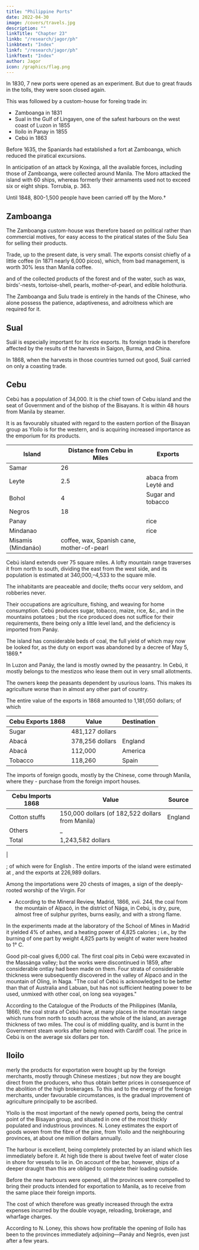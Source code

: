 ```yaml
---
title: "Philippine Ports"
date: 2022-04-30
image: /covers/travels.jpg
description: ""
linkTitle: "Chapter 23"
linkb: "/research/jagor/ph"
linkbtext: "Index"
linkf: "/research/jagor/ph"
linkftext: "Index"
author: Jagor
icon: /graphics/flag.png
---
```



<!-- THE NEW PORTS OF CUSTOMS.-PIT-COAL IN CEBÚ.-Yloilo.-INDUCEMENTS TO THE

CULTIVATION OF SUGAR. -->

In 1830, 7 new ports were opened as an experiment. But due to great frauds in the tolls, they were soon closed again. 

This was followed by a custom-house for foreing trade in:

- Zamboanga in 1831
- Sual in the Gulf of Lingayen, one of the safest harbours on the west coast of Luzon in 1855
- Iloílo in Panay in 1855
- Cebú in 1863

Before 1635, the Spaniards had established a fort at Zamboanga, which reduced the piratical excursions. 

In anticipation of an attack by Koxinga, all the available forces, including those of Zamboanga, were collected around Manila. The Moro attacked the island with 60 ships, whereas formerly their armaments used not to exceed six or eight ships. Torrubia, p. 363.

Until 1848, 800-1,500 people have been carried off by the Moro.† 
<!-- † Hakl. Morga, Append. 360. -->

## Zamboanga

The Zamboanga custom-house was therefore based on political rather than commercial motives, for easy access to the piratical states of the Sulu Sea for selling their products. 

Trade, up to the present date, is very small. The exports consist chiefly of a little coffee (in 1871 nearly 6,000 picos), which, from bad management, is worth 30% less than Manila coffee. 

and of the collected products of the forest and of the water, such as wax, birds'-nests, tortoise-shell, pearls, mother-of-pearl, and edible holothuria. 

The Zamboanga and Sulu trade is entirely in the hands of the Chinese, who alone possess the patience, adaptiveness, and adroitness which are required for it.

## Sual

Suál is especially important for its rice exports. Its foreign trade is therefore affected by the results of the harvests in Saigon, Burma, and China. 

In 1868, when the harvests in those countries turned out good, Suál carried on only a coasting trade.


## Cebu

Cebú has a population of 34,000. It is the chief town of Cebu island and the seat of Government and of the bishop of the Bisayans. It is within 48 hours from Manila by steamer. 

It is as favourably situated with regard to the eastern portion of the Bisayan group as Yloílo is for the western, and is acquiring increased importance as the emporium for its products. 


Island | Distance from Cebu in Miles | Exports
--- | --- | --- 
Samar | 26 |
Leyte | 2.5 | abaca from Leyté and 
Bohol | 4 | Sugar and tobacco
Negros | 18 |
Panay | | rice
Mindanao | | rice 
Misamis (Mindanáo) | coffee, wax, Spanish cane, mother-of-pearl


Cebú island extends over 75 square miles. A lofty mountain range traverses it from north to south, dividing the east from the west side, and its population is estimated at 340,000,–4,533 to the square mile. 

The inhabitants are peaceable and docile; thefts occur very seldom, and robberies never. 

Their occupations are agriculture, fishing, and weaving for home consumption. Cebú produces sugar, tobacco, maize, rice, &c., and in the mountains potatoes ; but the rice produced does not suffice for their requirements, there being only a little level land, and the deficiency is imported from Panáy.

The island has considerable beds of coal, the full yield of which may now be looked for, as the duty on export was abandoned by a decree of May 5, 1869.* 

In Luzon and Panáy, the land is mostly owned by the peasantry. In Cebú, it mostly belongs to the mestizos who lease them out in very small allotments. 

The owners keep the peasants dependent by usurious loans. This makes its agriculture worse than in almost any other part of country. 

The entire value of the exports in 1868 amounted to 1,181,050 dollars; of which 

Cebu Exports 1868 | Value | Destination
--- | --- | ---
Sugar | 481,127 dollars |
Abacá | 378,256 dollars | England
Abacá | 112,000 | America
Tobacco | 118,260 | Spain

The imports of foreign goods, mostly by the Chinese, come through Manila, where they - purchase from the foreign import houses. 


Cebu Imports 1868 | Value | Source
--- | --- | ---
Cotton stuffs | 150,000 dollars (of 182,522 dollars from Manila) | England
Others | _ | 
Total | 1,243,582 dollars

 | 

; of which  were for English . The entire imports of the island were estimated at , and the exports at 226,989 dollars. 

Among the importations were 20 chests of images, a sign of the deeply-rooted worship of the Virgin. For

* According to the Mineral Review, Madrid, 1866, xvii. 244, the coal from the mountain of Alpacó, in the district of Nága, in Cebú, is dry, pure, almost free of sulphur pyrites, burns easily, and with a strong flame. 

In the experiments made at the laboratory of the School of Mines in Madrid it yielded 4% of ashes, and a heating power of 4,825 calories ; i.e., by the burning of one part by weight 4,825 parts by weight of water were heated to 1° C. 

Good pit-coal gives 6,000 cal. The first coal pits in Cebú were excavated in the Massánga valley; but the works were discontinued in 1859, after considerable ontlay had been made on them. Four strata of considerable thickness were subsequently discovered in the valley of Alpacó and in the mountain of Oling, in Naga. "The coal of Cebú is acknowledged to be better than that of Australia and Labuan, but has not sufficient heating power to be used, unmixed with other coal, on long sea voyages."


According to the Catalogue of the Products of the Philippines (Manila, 1866), the coal strata of Cebú have, at many places in the mountain range which runs from north to south across the whole of the island, an average thickness of two miles. The coul is of middling quality, and is burnt in the Government steam works after being mixed with Cardiff coal. The price in Cebú is on the average six dollars per ton.

<!-- † English Consular Report, 217. -->

## Iloilo 

merly the products for exportation were bought up by the foreign merchants, mostly through Chinese mestizes ; but now they are bought direct from the producers, who thus obtain better prices in consequence of the abolition of the high brokerages. To this and to the energy of the foreign merchants, under favourable circumstances, is the gradual improvement of agriculture principally to be ascribed.

Yloílo is the most important of the newly opened ports, being the central point of the Bisayan group, and situated in one of the most thickly populated and industrious provinces. N. Loney estimates the export of goods woven from the fibre of the pine, from Yloílo and the neighbouring provinces, at about one million dollars annually.

The harbour is excellent, being completely protected by an island which lies immediately before it. At high tide there is about twelve feet of water close in shore for vessels to lie in. On account of the bar, however, ships of a deeper draught than this are obliged to complete their loading outside.

Before the new harbours were opened, all the provinces were compelled to bring their products intended for exportation to Manila, as to receive from the same place their foreign imports. 

The cost of which therefore was greatly increased through the extra expenses incurred by the double voyage, reloading, brokerage, and wharfage charges. 

According to N. Loney, this shows how profitable the opening of Iloílo has been to the provinces immediately adjoining—Panáy and Negrós, even just after a few years.

